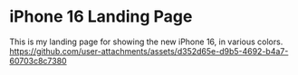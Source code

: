 # iPhone 16 Landing Page
This is my landing page for showing the new iPhone 16, in various colors.
https://github.com/user-attachments/assets/d352d65e-d9b5-4692-b4a7-60703c8c7380
